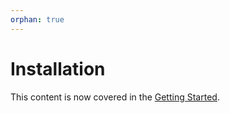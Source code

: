 ```yaml
---
orphan: true
---
```


# Installation

This content is now covered in the [Getting Started](getting-started).
